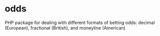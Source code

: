 # odds
PHP package for dealing with different formats of betting odds: decimal (European), fractional (British), and moneyline (American)
